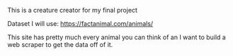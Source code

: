 This is a creature creator for my final project


Dataset I will use:
https://factanimal.com/animals/ 

This site has pretty much every animal you can think of an I want to build a web 
scraper to get the data off of it. 